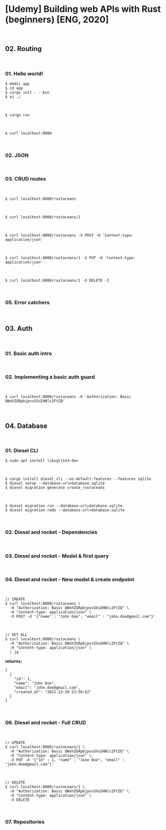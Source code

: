 # [Udemy] Building web APIs with Rust (beginners) [ENG, 2020]


<br/>

## 02. Routing

<br/>

### 01. Hello world!


```
$ mkdir app 
$ cd app
$ cargo init . --bin
$ vi ./
```

<br/>

```
$ cargo run
```

<br/>

```
$ curl localhost:8000
```

<br/>

### 02. JSON

<br/>

### 03. CRUD routes

<br/>

```
$ curl localhost:8000/rustaceans
```

<br/>

```
$ curl localhost:8000/rustaceans/1
```

<br/>

```
$ curl localhost:8000/rustaceans -X POST -H 'Content-type: application/json'
```

<br/>

```
$ curl localhost:8000/rustaceans/1 -X PUT -H 'Content-type: application/json'
```

<br/>

```
$ curl localhost:8000/rustaceans/1 -X DELETE -I
```

<br/>

### 05. Error catchers

<br/>

## 03. Auth

<br/>

### 01. Basic auth intro

<br/>

### 02. Implementing a basic auth guard

<br/>

```
$ curl localhost:8000/rustaceans -H 'Authorization: Basic QWxhZGRpbjpvcGVuIHNlc2FtZQ'
```

<br/>

## 04. Database

<br/>

### 01. Diesel CLI

```
$ sudo apt install libsqlite3-dev
```

<br/>

```
$ cargo install diesel_cli --no-default-features --features sqlite
$ diesel setup --database-url=database.sqlite
$ diesel migration generate create_rustaceans
```

<br/>

```
$ diesel migration run --database-url=database.sqlite
$ diesel migration redo --database-url=database.sqlite
```

<br/>

### 02. Diesel and rocket - Dependencies


<br/>

### 03. Diesel and rocket - Model & first query

<br/>

### 04. Diesel and rocket - New model & create endpoint


<br/>

```
// CREATE
$ curl localhost:8000/rustaceans \
  -H "Authorization: Basic QWxhZGRpbjpvcGVuIHNlc2FtZQ" \
  -H "Content-type: application/json" \
  -X POST -d '{"name" : "John Doe", "email" : "john.doe@gmail.com"}' 
```

<br/>

```
// GET ALL
$ curl localhost:8000/rustaceans \
  -H "Authorization: Basic QWxhZGRpbjpvcGVuIHNlc2FtZQ" \
  -H "Content-type: application/json" \
  | jq
```

**returns:**

```
[
  {
    "id": 1,
    "name": "John Doe",
    "email": "john.doe@gmail.com",
    "created_at": "2021-12-20 23:58:52"
  }
]
```

<br/>

### 06. Diesel and rocket - Full CRUD

<br/>

```
// UPDATE
$ curl localhost:8000/rustaceans/1 \
  -H "Authorization: Basic QWxhZGRpbjpvcGVuIHNlc2FtZQ" \
  -H "Content-type: application/json" \
  -X PUT -d '{"id" : 1, "name" : "Jane Doe", "email" : "john.doe@gmail.com"}'
```

<br/>

```
// DELETE
$ curl localhost:8000/rustaceans/1 \
  -H "Authorization: Basic QWxhZGRpbjpvcGVuIHNlc2FtZQ" \
  -H "Content-type: application/json" \
  -X DELETE 
```

<br/>

### 07. Repositories
